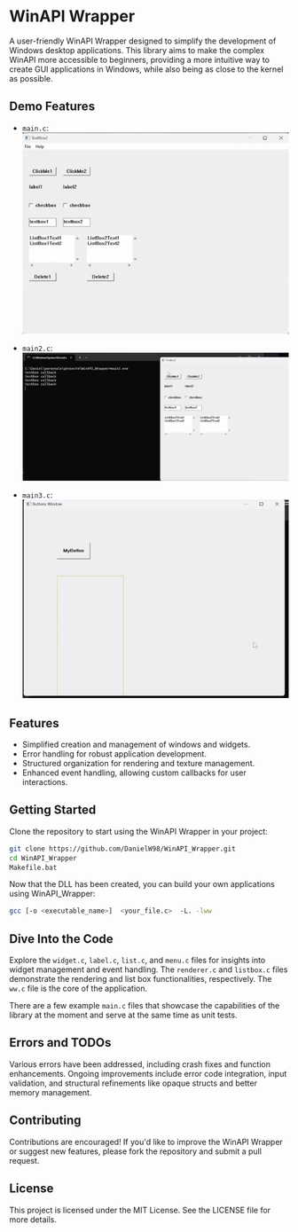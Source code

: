 # WinAPI Wrapper

A user-friendly WinAPI Wrapper designed to simplify the development of Windows desktop applications. This library aims to make the complex WinAPI more accessible to beginners, providing a more intuitive way to create GUI applications in Windows, while also being as close to the kernel as possible.

## Demo Features

- `main.c`:
![WinAPI Wrapper Output1](https://github.com/danielw98/WinAPI_Wrapper/blob/main/ww_main1.gif?raw=true)

- `main2.c`:
![WinAPI Wrapper Output1](https://github.com/danielw98/WinAPI_Wrapper/blob/main/ww_main2.gif?raw=true)

- `main3.c`:
![WinAPI Wrapper Output1](https://github.com/danielw98/WinAPI_Wrapper/blob/main/ww_main3.gif?raw=true)

## Features

- Simplified creation and management of windows and widgets.
- Error handling for robust application development.
- Structured organization for rendering and texture management.
- Enhanced event handling, allowing custom callbacks for user interactions.

## Getting Started

Clone the repository to start using the WinAPI Wrapper in your project:

```bash
git clone https://github.com/DanielW98/WinAPI_Wrapper.git
cd WinAPI_Wrapper
Makefile.bat
```

Now that the DLL has been created, you can build your own applications using WinAPI_Wrapper:

```bash
gcc [-o <executable_name>]  <your_file.c>  -L. -lww
```

## Dive Into the Code

Explore the `widget.c`, `label.c`, `list.c`, and `menu.c` files for insights into widget management and event handling. The `renderer.c` and `listbox.c` files demonstrate the rendering and list box functionalities, respectively. The `ww.c` file is the core of the application.

There are a few example `main.c` files that showcase the capabilities of the library at the moment and serve at the same time as unit tests.

## Errors and TODOs

Various errors have been addressed, including crash fixes and function enhancements.
Ongoing improvements include error code integration, input validation, and structural refinements like opaque structs and better memory management.

## Contributing

Contributions are encouraged! If you'd like to improve the WinAPI Wrapper or suggest new features, please fork the repository and submit a pull request.

## License

This project is licensed under the MIT License. See the LICENSE file for more details.
